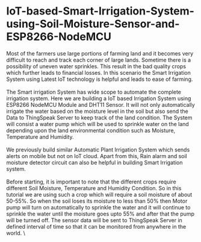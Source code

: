 # IoT-based-Smart-Irrigation-System-using-Soil-Moisture-Sensor-and-ESP8266-NodeMCU
Most of the farmers use large portions of farming land and it becomes very difficult to reach and track each corner of large lands. Sometime there is a possibility of uneven water sprinkles. This result in the bad quality crops which further leads to financial losses. In this scenario the Smart Irrigation System using Latest IoT technology is helpful and leads to ease of farming. \
 \
The Smart irrigation System has wide scope to automate the complete irrigation system. Here we are building a IoT based Irrigation System using ESP8266 NodeMCU Module and DHT11 Sensor. It will not only automatically irrigate the water based on the moisture level in the soil but also send the Data to ThingSpeak Server to keep track of the land condition. The System will consist a water pump which will be used to sprinkle water on the land depending upon the land environmental condition such as Moisture, Temperature and Humidity. \
 \
We previously build similar Automatic Plant Irrigation System which sends alerts on mobile but not on IoT cloud. Apart from this, Rain alarm and soil moisture detector circuit can also be helpful in building Smart Irrigation system. \
 \
Before starting, it is important to note that the different crops require different Soil Moisture, Temperature and Humidity Condition. So in this tutorial we are using such a crop which will require a soil moisture of about 50-55%. So when the soil loses its moisture to less than 50% then Motor pump will turn on automatically to sprinkle the water and it will continue to sprinkle the water until the moisture goes upto 55% and after that the pump will be turned off. The sensor data will be sent to ThingSpeak Server in defined interval of time so that it can be monitored from anywhere in the world. \
